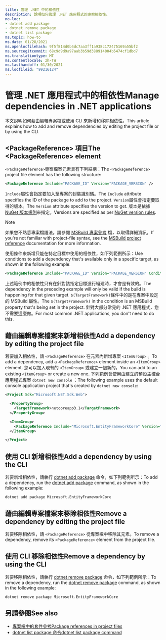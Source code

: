 ```yaml
---
title: 管理 .NET 中的相依性
description: 說明如何管理 .NET 應用程式的專案相依性。
no-loc:
- dotnet add package
- dotnet remove package
- dotnet list package
ms.topic: how-to
ms.date: 01/28/2021
ms.openlocfilehash: 9f5f814d0b4dc7aa3ff1a938c172475169a55bf2
ms.sourcegitcommit: 68c9d9d9a97aab3b59d388914004b5474cf1dbd7
ms.translationtype: MT
ms.contentlocale: zh-TW
ms.lasthandoff: 01/30/2021
ms.locfileid: "99216124"
---
```

# <a name="manage-dependencies-in-net-applications"></a><span data-ttu-id="2d356-103">管理 .NET 應用程式中的相依性</span><span class="sxs-lookup"><span data-stu-id="2d356-103">Manage dependencies in .NET applications</span></span>

<span data-ttu-id="2d356-104">本文說明如何藉由編輯專案檔或使用 CLI 來新增和移除相依性。</span><span class="sxs-lookup"><span data-stu-id="2d356-104">This article explains how to add and remove dependencies by editing the project file or by using the CLI.</span></span>

## <a name="the-packagereference-element"></a><span data-ttu-id="2d356-105">\<PackageReference> 項目</span><span class="sxs-lookup"><span data-stu-id="2d356-105">The \<PackageReference> element</span></span>

<span data-ttu-id="2d356-106">`<PackageReference>`專案檔案元素具有下列結構：</span><span class="sxs-lookup"><span data-stu-id="2d356-106">The `<PackageReference>` project file element has the following structure:</span></span>

```xml
<PackageReference Include="PACKAGE_ID" Version="PACKAGE_VERSION" />
```

<span data-ttu-id="2d356-107">`Include`屬性會指定要加入至專案的封裝識別碼。</span><span class="sxs-lookup"><span data-stu-id="2d356-107">The `Include` attribute specifies the ID of the package to add to the project.</span></span> <span data-ttu-id="2d356-108">`Version`屬性會指定要取得的版本。</span><span class="sxs-lookup"><span data-stu-id="2d356-108">The `Version` attribute specifies the version to get.</span></span> <span data-ttu-id="2d356-109">版本是依據 [NuGet 版本規則](/nuget/create-packages/dependency-versions#version-ranges)來指定。</span><span class="sxs-lookup"><span data-stu-id="2d356-109">Versions are specified as per [NuGet version rules](/nuget/create-packages/dependency-versions#version-ranges).</span></span>

> [!NOTE]
> <span data-ttu-id="2d356-110">如果您不熟悉專案檔語法，請參閱 [MSBuild 專案參考](/visualstudio/msbuild/msbuild-project-file-schema-reference) 檔，以取得詳細資訊。</span><span class="sxs-lookup"><span data-stu-id="2d356-110">If you're not familiar with project-file syntax, see the [MSBuild project reference](/visualstudio/msbuild/msbuild-project-file-schema-reference) documentation for more information.</span></span>

<span data-ttu-id="2d356-111">使用條件來新增只能在特定目標中使用的相依性，如下列範例所示：</span><span class="sxs-lookup"><span data-stu-id="2d356-111">Use conditions to add a dependency that's available only in a specific target, as shown in the following example:</span></span>

```xml
<PackageReference Include="PACKAGE_ID" Version="PACKAGE_VERSION" Condition="'$(TargetFramework)' == 'netcoreapp2.1'" />
```

<span data-ttu-id="2d356-112">上述範例中的相依性只有在針對該指定目標進行組建時，才會是有效的。</span><span class="sxs-lookup"><span data-stu-id="2d356-112">The dependency in the preceding example will only be valid if the build is happening for that given target.</span></span> <span data-ttu-id="2d356-113">`$(TargetFramework)`條件中的是在專案中設定的 MSBuild 屬性。</span><span class="sxs-lookup"><span data-stu-id="2d356-113">The `$(TargetFramework)` in the condition is an MSBuild property that's being set in the project.</span></span> <span data-ttu-id="2d356-114">針對大部分常見的 .NET 應用程式，您不需要這麼做。</span><span class="sxs-lookup"><span data-stu-id="2d356-114">For most common .NET applications, you don't need to do this.</span></span>

## <a name="add-a-dependency-by-editing-the-project-file"></a><span data-ttu-id="2d356-115">藉由編輯專案檔案來新增相依性</span><span class="sxs-lookup"><span data-stu-id="2d356-115">Add a dependency by editing the project file</span></span>

<span data-ttu-id="2d356-116">若要加入相依性，請 `<PackageReference>` 在元素內新增專案 `<ItemGroup>` 。</span><span class="sxs-lookup"><span data-stu-id="2d356-116">To add a dependency, add a `<PackageReference>` element inside an `<ItemGroup>` element.</span></span> <span data-ttu-id="2d356-117">您可以加入現有的 `<ItemGroup>` 或建立一個新的。</span><span class="sxs-lookup"><span data-stu-id="2d356-117">You can add to an existing `<ItemGroup>` or create a new one.</span></span> <span data-ttu-id="2d356-118">下列範例會使用由建立的預設主控台應用程式專案 `dotnet new console` ：</span><span class="sxs-lookup"><span data-stu-id="2d356-118">The following example uses the default console application project that's created by `dotnet new console`:</span></span>

```xml
<Project Sdk="Microsoft.NET.Sdk.Web">

  <PropertyGroup>
    <TargetFramework>netcoreapp3.1</TargetFramework>
  </PropertyGroup>

  <ItemGroup>
    <PackageReference Include="Microsoft.EntityFrameworkCore" Version="3.1.2" />
  </ItemGroup>

</Project>
```

## <a name="add-a-dependency-by-using-the-cli"></a><span data-ttu-id="2d356-119">使用 CLI 新增相依性</span><span class="sxs-lookup"><span data-stu-id="2d356-119">Add a dependency by using the CLI</span></span>

<span data-ttu-id="2d356-120">若要新增相依性，請執行 [dotnet add package](dotnet-add-package.md) 命令，如下列範例所示：</span><span class="sxs-lookup"><span data-stu-id="2d356-120">To add a dependency, run the [dotnet add package](dotnet-add-package.md) command, as shown in the following example:</span></span>

```dotnetcli
dotnet add package Microsoft.EntityFrameworkCore
```

## <a name="remove-a-dependency-by-editing-the-project-file"></a><span data-ttu-id="2d356-121">藉由編輯專案檔案來移除相依性</span><span class="sxs-lookup"><span data-stu-id="2d356-121">Remove a dependency by editing the project file</span></span>

<span data-ttu-id="2d356-122">若要移除相依性，請 `<PackageReference>` 從專案檔中移除其元素。</span><span class="sxs-lookup"><span data-stu-id="2d356-122">To remove a dependency, remove its `<PackageReference>` element from the project file.</span></span>

## <a name="remove-a-dependency-by-using-the-cli"></a><span data-ttu-id="2d356-123">使用 CLI 移除相依性</span><span class="sxs-lookup"><span data-stu-id="2d356-123">Remove a dependency by using the CLI</span></span>

<span data-ttu-id="2d356-124">若要移除相依性，請執行 [dotnet remove package](dotnet-remove-package.md) 命令，如下列範例所示：</span><span class="sxs-lookup"><span data-stu-id="2d356-124">To remove a dependency, run the [dotnet remove package](dotnet-remove-package.md) command, as shown in the following example:</span></span>

```dotnetcli
dotnet remove package Microsoft.EntityFrameworkCore
```

## <a name="see-also"></a><span data-ttu-id="2d356-125">另請參閱</span><span class="sxs-lookup"><span data-stu-id="2d356-125">See also</span></span>

* [<span data-ttu-id="2d356-126">專案檔中的套件參考</span><span class="sxs-lookup"><span data-stu-id="2d356-126">Package references in project files</span></span>](../project-sdk/msbuild-props.md#reference-properties-and-items)
* [<span data-ttu-id="2d356-127">dotnet list package 命令</span><span class="sxs-lookup"><span data-stu-id="2d356-127">dotnet list package command</span></span>](dotnet-list-package.md)
